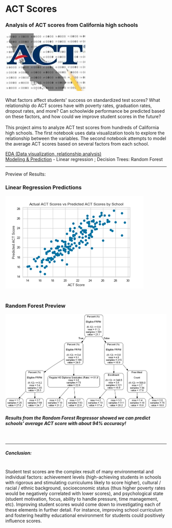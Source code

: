 # ACT Scores
### Analysis of ACT scores from California high schools

![act](act.jpg)
<br>
<br>
What factors affect students' success on standardized test scores? What relationship do ACT scores have with poverty rates, graduation rates, dropout rates, and more? Can schoolwide performance be predicted based on these factors, and how could we improve student scores in the future?
<br>
<br>
This project aims to analyze ACT test scores from hundreds of California high schools. The first notebook uses data visualization tools to explore the relationship between the variables. The second notebook attempts to model the average ACT scores based on several factors from each school. 

[EDA (Data visualization, relationship analysis)](act_scores.ipynb)
<br>
[Modeling & Prediction](act_scores_ml_model.ipynb) - Linear regression ; Decision Trees: Random Forest


---

Preview of Results:
<br>
### Linear Regression Predictions
![](actualvpredicted.png)
<br>
<br>
### Random Forest Preview
![](small_tree.png)

##### Results from the Random Forest Regressor showed we can predict schools' average ACT score with about 94% accuracy!

<br>

---

##### Conclusion:
<br>
Student test scores are the complex result of many environmental and individual factors: achievement levels (high-achieving students in schools with rigorous and stimulating curriculums likely to score higher), cultural / racial / ethnic background, socioeconomic status (thus higher poverty rates would be negatively correlated with lower scores), and psychological state (student motivation, focus, ability to handle pressure, time management, etc). Improving student scores would come down to investigating each of these elements in further detail. For instance, improving school curriculum and fostering healthy educational environment for students could positively influence scores. 
